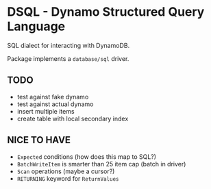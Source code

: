 # DSQL - Dynamo Structured Query Language

 SQL dialect for interacting with DynamoDB.

 Package implements a `database/sql` driver.

## TODO

* test against fake dynamo
* test against actual dynamo
* insert multiple items
* create table with local secondary index

## NICE TO HAVE

* `Expected` conditions (how does this map to SQL?)
* `BatchWriteItem` is smarter than 25 item cap (batch in driver)
* `Scan` operations (maybe a cursor?)
* `RETURNING` keyword for `ReturnValues`

